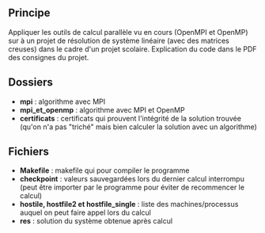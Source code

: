 ## Principe
Appliquer les outils de calcul parallèle vu en cours (OpenMPI et OpenMP) sur à un projet de résolution de système linéaire (avec des matrices creuses) dans le cadre d'un projet scolaire.
Explication du code dans le PDF des consignes du projet.

## Dossiers
* **mpi** : algorithme avec MPI
* **mpi_et_openmp** : algorithme avec MPI et OpenMP
* **certificats** : certificats qui prouvent l'intégrité de la solution trouvée (qu'on n'a pas "triché" mais bien calculer la solution avec un algorithme)

## Fichiers
* **Makefile** : makefile qui pour compiler le programme
* **checkpoint** : valeurs sauvegardées lors du dernier calcul interrompu (peut être importer par le programme pour éviter de recommencer le calcul)
* **hostile, hostfile2 et hostfile_single** : liste des machines/processus auquel on peut faire appel lors du calcul
* **res** : solution du système obtenue après calcul 